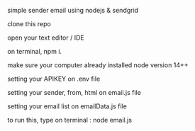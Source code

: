 simple sender email using nodejs & sendgrid

clone this repo

open your text editor / IDE

on terminal, npm i.

make sure your computer already installed node version 14++

setting your APIKEY on .env file

setting your sender, from, html on email.js file

setting your email list on emailData.js file

to run this, type on terminal : node email.js

